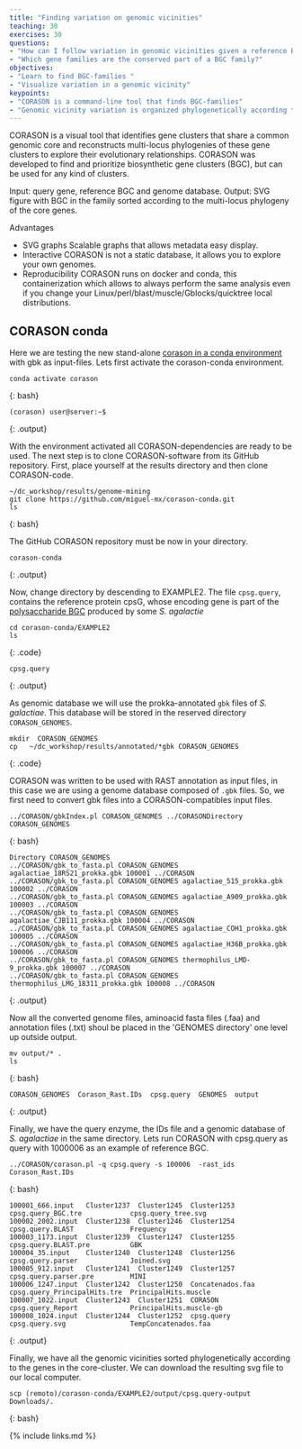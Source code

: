 ```yaml
---
title: "Finding variation on genomic vicinities"
teaching: 30
exercises: 30
questions:
- "How can I follow variation in genomic vicinities given a reference BGC?"
- "Which gene families are the conserved part of a BGC family?"
objectives:
- "Learn to find BGC-families "
- "Visualize variation in a genomic vicinity"
keypoints:
- "CORASON is a command-line tool that finds BGC-families"
- "Genomic vicinity variation is organized phylogenetically according to the conserved genes in the BGC-family"
---
```


CORASON is a visual tool that identifies gene clusters that share a 
common genomic core and reconstructs multi-locus phylogenies of these 
gene clusters to explore their evolutionary relationships. CORASON 
was developed to find and prioritize biosynthetic gene clusters 
(BGC), but can be used for any kind of clusters.

Input: query gene, reference BGC and genome database.
Output: SVG figure with BGC in the family sorted according 
to the multi-locus phylogeny of the core genes.

Advantages  
- SVG graphs Scalable graphs that allows metadata easy display.  
- Interactive CORASON is not a static database, it allows you to explore your own genomes.  
- Reproducibility CORASON runs on docker and conda, 
this containerization which allows to always perform the same analysis 
even if you change your Linux/perl/blast/muscle/Gblocks/quicktree local distributions.  

## CORASON conda 
Here we are testing the new stand-alone 
[corason in a conda environment](https://github.com/miguel-mx/corason-conda)
with gbk as input-files. Lets first activate the corason-conda environment.    

~~~
conda activate corason  
~~~
{: bash}

~~~
(corason) user@server:~$
~~~
{: .output}

With the environment activated all CORASON-dependencies are ready to be used. 
The next step is to clone CORASON-software from its GitHub repository. First,
place yourself at the results directory and then clone CORASON-code.
~~~
~/dc_workshop/results/genome-mining 
git clone https://github.com/miguel-mx/corason-conda.git 
ls
~~~
{: bash}

The GitHub CORASON repository must be now in your directory. 
~~~
corason-conda 
~~~
{: .output}

Now, change directory by descending to EXAMPLE2. The file `cpsg.query`, 
contains the reference protein cpsG, whose encoding gene 
is part of the 
[polysaccharide BGC](https://mibig.secondarymetabolites.org/repository/BGC0000744/index.html#r1c1) 
produced by some _S. agalactie_   

~~~
cd corason-conda/EXAMPLE2      
ls
~~~
{: .code}

~~~
cpsg.query
~~~
{: .output}


As genomic database we will use the prokka-annotated `gbk` files of _S. galactiae_.
This database will be stored in the reserved directory `CORASON_GENOMES`.  
~~~
mkdir  CORASON_GENOMES
cp   ~/dc_workshop/results/annotated/*gbk CORASON_GENOMES
~~~
{: .code}

CORASON was written to be used with RAST annotation as input files, in this case
we are using a genome database composed of `.gbk` files. So, we first need to convert
gbk files into a CORASON-compatibles input files.  

~~~
../CORASON/gbkIndex.pl CORASON_GENOMES ../CORASONDirectory CORASON_GENOMES 
~~~
{: bash}  

~~~
Directory CORASON_GENOMES                                                                                                 ../CORASON/gbk_to_fasta.pl CORASON_GENOMES agalactiae_18RS21_prokka.gbk 100001 ../CORASON                                 ../CORASON/gbk_to_fasta.pl CORASON_GENOMES agalactiae_515_prokka.gbk 100002 ../CORASON                                    ../CORASON/gbk_to_fasta.pl CORASON_GENOMES agalactiae_A909_prokka.gbk 100003 ../CORASON                                   ../CORASON/gbk_to_fasta.pl CORASON_GENOMES agalactiae_CJB111_prokka.gbk 100004 ../CORASON                               ../CORASON/gbk_to_fasta.pl CORASON_GENOMES agalactiae_COH1_prokka.gbk 100005 ../CORASON                                 ../CORASON/gbk_to_fasta.pl CORASON_GENOMES agalactiae_H36B_prokka.gbk 100006 ../CORASON                                 ../CORASON/gbk_to_fasta.pl CORASON_GENOMES thermophilus_LMD-9_prokka.gbk 100007 ../CORASON                              ../CORASON/gbk_to_fasta.pl CORASON_GENOMES thermophilus_LMG_18311_prokka.gbk 100008 ../CORASON   
~~~
{: .output}

Now all the converted genome files, aminoacid fasta files (.faa) 
and annotation files (.txt) shoul be placed in the 'GENOMES directory'
one level up outside output.  
~~~
mv output/* . 
ls
~~~
{: bash}  

~~~
CORASON_GENOMES  Corason_Rast.IDs  cpsg.query  GENOMES  output 
~~~
{: .output}  

Finally, we have the query enzyme, the IDs file and a genomic database
of _S. agalactiae_ in the same directory. Lets run CORASON with 
cpsg.query as query with 1000006 as an example of reference BGC.  
~~~
../CORASON/corason.pl -q cpsg.query -s 100006  -rast_ids Corason_Rast.IDs
~~~
{: bash}

~~~
100001_666.input   Cluster1237  Cluster1245  Cluster1253       cpsg.query_BGC.tre            cpsg.query_tree.svg        100002_2002.input  Cluster1238  Cluster1246  Cluster1254       cpsg.query.BLAST              Frequency                  100003_1173.input  Cluster1239  Cluster1247  Cluster1255       cpsg.query.BLAST.pre          GBK                        100004_35.input    Cluster1240  Cluster1248  Cluster1256       cpsg.query.parser             Joined.svg                 100005_912.input   Cluster1241  Cluster1249  Cluster1257       cpsg.query.parser.pre         MINI                       100006_1247.input  Cluster1242  Cluster1250  Concatenados.faa  cpsg.query_PrincipalHits.tre  PrincipalHits.muscle       100007_1022.input  Cluster1243  Cluster1251  CORASON           cpsg.query_Report             PrincipalHits.muscle-gb    100008_1024.input  Cluster1244  Cluster1252  cpsg.query        cpsg.query.svg                TempConcatenados.faa 
~~~
{: .output}  

Finally, we have all the genomic vicinities sorted phylogenetically according to 
the genes in the core-cluster. We can download the resulting svg file to our local computer.
~~~
scp (remoto)/corason-conda/EXAMPLE2/output/cpsg.query-output  Downloads/.
~~~
{: bash}


{% include links.md %}
